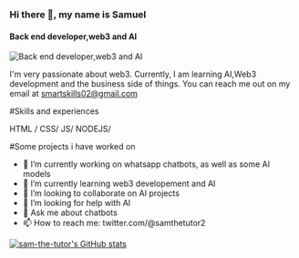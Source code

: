 ### Hi there 👋, my name is Samuel
#### Back end developer,web3 and AI
![Back end developer,web3 and AI](https://www.istockphoto.com/vector/back-end-development-web-banner-concept-gm1167600247-322063713)

I'm very passionate about web3.
Currently, I am learning AI,Web3 development and the business side of things.
You can reach me out on my email at smartskills02@gmail.com

#Skills and experiences

HTML / CSS/ JS/ NODEJS/

#Some projects i have worked on


- 🔭 I’m currently working on whatsapp chatbots, as well as some AI models 
- 🌱 I’m currently learning web3 developement and AI 
- 👯 I’m looking to collaborate on AI projects 
- 🤔 I’m looking for help with AI 
- 💬 Ask me about chatbots 
- 📫 How to reach me: twitter.com/@samthetutor2 


[![sam-the-tutor's GitHub stats](https://github-readme-stats.vercel.app/api?username=sam-the-tutor)](https://github.com/sam-the-tutor/github-readme-stats)



